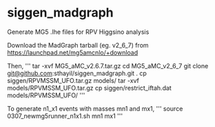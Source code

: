 # siggen_madgraph
Generate MG5 .lhe files for RPV Higgsino analysis 

Download the MadGraph tarball (eg. v2_6_7) from https://launchpad.net/mg5amcnlo/+download 

Then,
'''
tar -xvf MG5_aMC_v2.6.7.tar.gz 
cd MG5_aMC_v2_6_7
git clone git@github.com:sthayil/siggen_madgraph.git .
cp siggen/RPVMSSM_UFO.tar.gz models/
tar -xvf models/RPVMSSM_UFO.tar.gz
cp siggen/restrict_iftah.dat models/RPVMSSM_UFO/
'''

To generate n1_x1 events with masses mn1 and mx1,
'''
source 0307_newmg5runner_n1x1.sh mn1 mx1
'''
